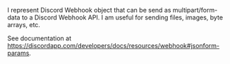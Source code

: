 I represent Discord Webhook object that can be send as multipart/form-data to a Discord Webhook API. I am useful for sending files, images, byte arrays, etc.

See documentation at https://discordapp.com/developers/docs/resources/webhook#jsonform-params.
